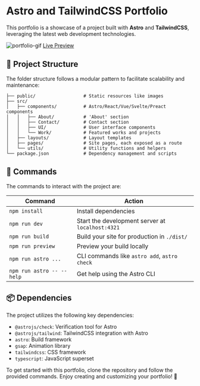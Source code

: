 # Astro and TailwindCSS Portfolio

This portfolio is a showcase of a project built with **Astro** and **TailwindCSS**, leveraging the latest web development technologies.

![portfolio-gif](https://github.com/LiamMarega/astro-portolio/assets/86364396/febef1cf-175b-44e2-9f5a-f90506c3e749)
[Live Preview](https://www.liammarega.com/)


## 🚀 Project Structure

The folder structure follows a modular pattern to facilitate scalability and maintenance:

```text
├── public/                  # Static resources like images
├── src/
│   ├── components/          # Astro/React/Vue/Svelte/Preact components
│   │   ├── About/           # 'About' section
│   │   ├── Contact/         # Contact section
│   │   ├── UI/              # User interface components
│   │   └── Work/            # Featured works and projects
│   ├── layouts/             # Layout templates
│   ├── pages/               # Site pages, each exposed as a route
│   └── utils/               # Utility functions and helpers
└── package.json             # Dependency management and scripts
```

## 🧞 Commands

The commands to interact with the project are:

| Command                   | Action                                           |
| ------------------------- | ------------------------------------------------ |
| `npm install`             | Install dependencies                             |
| `npm run dev`             | Start the development server at `localhost:4321` |
| `npm run build`           | Build your site for production in `./dist/`      |
| `npm run preview`         | Preview your build locally                       |
| `npm run astro ...`       | CLI commands like `astro add`, `astro check`     |
| `npm run astro -- --help` | Get help using the Astro CLI                     |

## 📦 Dependencies

The project utilizes the following key dependencies:

- `@astrojs/check`: Verification tool for Astro
- `@astrojs/tailwind`: TailwindCSS integration with Astro
- `astro`: Build framework
- `gsap`: Animation library
- `tailwindcss`: CSS framework
- `typescript`: JavaScript superset

To get started with this portfolio, clone the repository and follow the provided commands. Enjoy creating and customizing your portfolio! 🚀
